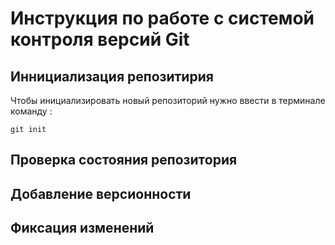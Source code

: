 # **Инструкция по работе с системой контроля версий Git**

## Иннициализация репозитирия

Чтобы инициализировать новый репозиторий нужно ввести в терминале команду :

    git init
    

## Проверка состояния репозитория

## Добавление версионности

## Фиксация изменений

